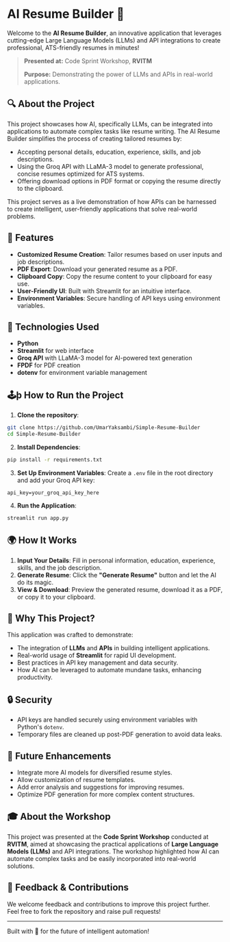 # AI Resume Builder 📄

Welcome to the **AI Resume Builder**, an innovative application that leverages cutting-edge Large Language Models (LLMs) and API integrations to create professional, ATS-friendly resumes in minutes!

> **Presented at:** Code Sprint Workshop, **RVITM**
>
> **Purpose:** Demonstrating the power of LLMs and APIs in real-world applications.

## 🔍 About the Project
This project showcases how AI, specifically LLMs, can be integrated into applications to automate complex tasks like resume writing. The AI Resume Builder simplifies the process of creating tailored resumes by:

- Accepting personal details, education, experience, skills, and job descriptions.
- Using the Groq API with LLaMA-3 model to generate professional, concise resumes optimized for ATS systems.
- Offering download options in PDF format or copying the resume directly to the clipboard.

This project serves as a live demonstration of how APIs can be harnessed to create intelligent, user-friendly applications that solve real-world problems.

## 🔧 Features
- **Customized Resume Creation**: Tailor resumes based on user inputs and job descriptions.
- **PDF Export**: Download your generated resume as a PDF.
- **Clipboard Copy**: Copy the resume content to your clipboard for easy use.
- **User-Friendly UI**: Built with Streamlit for an intuitive interface.
- **Environment Variables**: Secure handling of API keys using environment variables.

## 🔧 Technologies Used
- **Python**
- **Streamlit** for web interface
- **Groq API** with LLaMA-3 model for AI-powered text generation
- **FPDF** for PDF creation
- **dotenv** for environment variable management

## 🕹þ How to Run the Project
1. **Clone the repository**:
```bash
git clone https://github.com/UmarYaksambi/Simple-Resume-Builder
cd Simple-Resume-Builder
```

2. **Install Dependencies**:
```bash
pip install -r requirements.txt
```

3. **Set Up Environment Variables**:
Create a `.env` file in the root directory and add your Groq API key:
```env
api_key=your_groq_api_key_here
```

4. **Run the Application**:
```bash
streamlit run app.py
```

## 🌍 How It Works
1. **Input Your Details**: Fill in personal information, education, experience, skills, and the job description.
2. **Generate Resume**: Click the **"Generate Resume"** button and let the AI do its magic.
3. **View & Download**: Preview the generated resume, download it as a PDF, or copy it to your clipboard.

## 🌟 Why This Project?
This application was crafted to demonstrate:
- The integration of **LLMs** and **APIs** in building intelligent applications.
- Real-world usage of **Streamlit** for rapid UI development.
- Best practices in API key management and data security.
- How AI can be leveraged to automate mundane tasks, enhancing productivity.

## 🔒 Security
- API keys are handled securely using environment variables with Python's `dotenv`.
- Temporary files are cleaned up post-PDF generation to avoid data leaks.

## 🚀 Future Enhancements
- Integrate more AI models for diversified resume styles.
- Allow customization of resume templates.
- Add error analysis and suggestions for improving resumes.
- Optimize PDF generation for more complex content structures.

## 🎓 About the Workshop
This project was presented at the **Code Sprint Workshop** conducted at **RVITM**, aimed at showcasing the practical applications of **Large Language Models (LLMs)** and API integrations. The workshop highlighted how AI can automate complex tasks and be easily incorporated into real-world solutions.

## 📢 Feedback & Contributions
We welcome feedback and contributions to improve this project further. Feel free to fork the repository and raise pull requests!

---

Built with 💜 for the future of intelligent automation!

